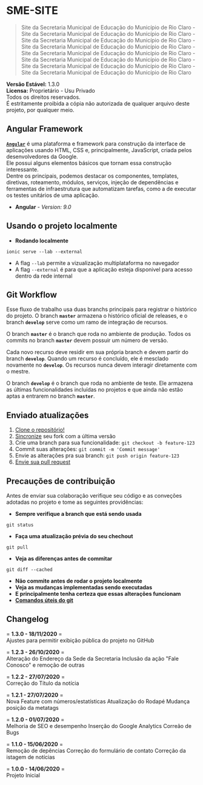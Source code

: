 # **SME-SITE**
> Site da Secretaria Municipal de Educação do Município de Rio Claro -  Site da Secretaria Municipal de Educação do Município de Rio Claro - Site da Secretaria Municipal de Educação do Município de Rio Claro - Site da Secretaria Municipal de Educação do Município de Rio Claro - Site da Secretaria Municipal de Educação do Município de Rio Claro - Site da Secretaria Municipal de Educação do Município de Rio Claro - Site da Secretaria Municipal de Educação do Município de Rio Claro - Site da Secretaria Municipal de Educação do Município de Rio Claro

**Versão Estável:** 1.3.0  
**Licensa:** Proprietário - Usu Privado  
Todos os direitos reservados.  
É estritamente proibida a cópia não autorizada de qualquer arquivo deste projeto, por qualquer meio.  

## **Angular Framework**
 [**`Angular`**](https://angular.io/) é uma plataforma e framework para construção da interface de aplicações usando HTML, CSS e, principalmente, JavaScript, criada pelos desenvolvedores da Google.  
Ele possui alguns elementos básicos que tornam essa construção interessante.  
Dentre os principais, podemos destacar os componentes, templates, diretivas, roteamento, módulos, serviços, injeção de dependências e ferramentas de infraestrutura que automatizam tarefas, como a de executar os testes unitários de uma aplicação.  

- **Angular** - *Version: 9.0*

## **Usando o projeto localmente**
- **Rodando localmente**  
```shell
ionic serve --lab --external
```  
- A flag `--lab` permite a vizualização multiplataforma no navegador
- A flag `--external` é para que a aplicação esteja disponivel para acesso dentro da rede internal



## **Git Workflow**  
Esse fluxo de trabalho usa duas branchs principais para registrar o histórico do projeto. O branch **`master`** armazena o histórico oficial de releases, e o branch **`develop`** serve como um ramo de integração de recursos.

O branch **`master`** é o branch que roda no ambiente de produção. Todos os commits no branch **`master`** devem possuir um número de versão.

Cada novo recurso deve residir em sua própria branch e devem partir do branch **`develop`**. Quando um recurso é concluído, ele é mesclado novamente no **`develop`**. Os recursos nunca devem  interagir diretamente com o mestre.

O branch **`develop`** é o branch que roda no ambiente de teste. Ele armazena as últimas funcionalidades incluídas no projetos e que ainda não estão aptas a entrarem no branch **`master`**.



## **Enviado atualizações**
1. [Clone o repositório!](https://help.github.com/articles/fork-a-repo/)
2. [Sincronize](https://help.github.com/articles/syncing-a-fork/) seu fork com a última versão
3. Crie uma branch para sua funcionalidade: `git checkout -b feature-123`
4. Commit suas alterações: `git commit -m 'Commit message'`
5. Envie as alterações pra sua branch: `git push origin feature-123`
6. [Envie sua pull request](https://help.github.com/articles/using-pull-requests/)


## **Precauções de contribuição**  
Antes de enviar sua colaboração verifique seu código e as conveções adotadas no projeto e tome as seguintes providências:  

- **Sempre verifique a branch que está sendo usada**  
```shell
git status
```

- **Faça uma atualização prévia do seu chechout**  
```shell
git pull
```

- **Veja as diferenças antes de commitar**  
```shell
git diff --cached
```

- **Não commite antes de rodar o projeto localmente**
- **Veja as mudanças implementadas sendo executadas**  
- **E principalmente tenha certeza que essas alterações funcionam**  
- **[Comandos úteis do git](https://gist.github.com/leocomelli/2545add34e4fec21ec16)**

## **Changelog**  

= **1.3.0 - 18/11/2020** =  
Ajustes para permitir exibição pública do projeto no GitHub

= **1.2.3 - 26/10/2020** =  
Alteração do Endereço da Sede da Secretaria
Inclusão da ação "Fale Conosco" e remoção de outras

= **1.2.2 - 27/07/2020** =  
Correção do Título da notícia

= **1.2.1 - 27/07/2020** =  
Nova Feature com números/estatísticas
Atualização do Rodapé
Mudança posição da metatags

= **1.2.0 - 01/07/2020** =  
Melhoria de SEO e desempenho
Inserção do Google Analytics
Correão de Bugs  

= **1.1.0 - 15/06/2020** =  
Remoção de depências
Correção do formulário de contato 
Correção da istagem de notícias  

= **1.0.0 - 14/06/2020** =  
Projeto Inicial  
